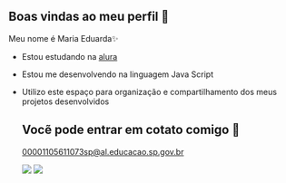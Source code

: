 ## Boas vindas ao meu perfil 💖

Meu nome é Maria Eduarda✨

- Estou estudando na [alura](https://www.alura.com.br/)
- Estou me desenvolvendo na linguagem Java Script
- Utilizo este espaço para organização e compartilhamento dos meus projetos desenvolvidos

  ## Vocẽ pode entrar em cotato comigo 🤖

  00001105611073sp@al.educacao.sp.gov.br


  ![](https://media3.giphy.com/media/v1.Y2lkPTc5MGI3NjExaTA2MXpxbHgyazVwYWxjd3JuazRvNGxxYXUyNWJkZXVwNjB3ejY1OSZlcD12MV9pbnRlcm5hbF9naWZfYnlfaWQmY3Q9Zw/ZBoHqyxmhv85ff3qOI/giphy.webp)
  ![](https://media0.giphy.com/media/v1.Y2lkPTc5MGI3NjExaXQ1bHIwZHI2azdwOGk4cmFsMXNqbzlnMXJ2d253dGM1eXdvMjNheiZlcD12MV9pbnRlcm5hbF9naWZfYnlfaWQmY3Q9Zw/l4EoZ1rJtDfypcna8/giphy.webp)
  
